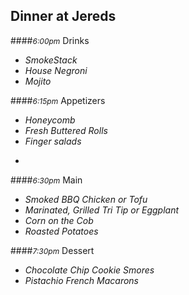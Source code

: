 ## Dinner at Jereds
####<span style="font-size:.75rem;">*6:00pm*</span> Drinks 

* *SmokeStack*
* *House Negroni*
* *Mojito*

####<span style="font-size:.75rem;">*6:15pm*</span> Appetizers 

* *Honeycomb*
* *Fresh Buttered Rolls*
* *Finger salads*
<!-- baby Romaine leaves with arugula and Avaocado with a pomegrante vinegrette dressing -->
* 

####<span style="font-size:.75rem;">*6:30pm*</span> Main 

* *Smoked BBQ Chicken or Tofu*
* *Marinated, Grilled Tri Tip or Eggplant*
* *Corn on the Cob*
* *Roasted Potatoes*

####<span style="font-size:.75rem;">*7:30pm*</span> Dessert 

* *Chocolate Chip Cookie Smores*
* *Pistachio French Macarons*
